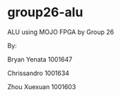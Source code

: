 # group26-alu
ALU using MOJO FPGA by Group 26

By:

Bryan Yenata 1001647

Chrissandro 1001634

Zhou Xuexuan 1001603
